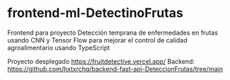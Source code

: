 # frontend-ml-DetectinoFrutas
Frontend para proyecto Detección temprana de enfermedades en frutas usando CNN y Tensor Flow para mejorar el control de calidad agroalimentario usando TypeScript


Proyecto desplegado https://fruitdetective.vercel.app/
Backend: https://github.com/hxtxrchq/backend-fast-api-DeteccionFrutas/tree/main
